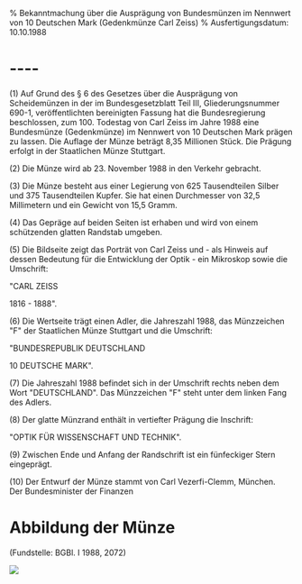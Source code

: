 % Bekanntmachung über die Ausprägung von Bundesmünzen im Nennwert von 10 Deutschen Mark (Gedenkmünze Carl Zeiss)
% Ausfertigungsdatum: 10.10.1988
 
# ----

(1) Auf Grund des § 6 des Gesetzes über die Ausprägung von Scheidemünzen in der im Bundesgesetzblatt Teil III, Gliederungsnummer 690-1, veröffentlichten bereinigten Fassung hat die Bundesregierung beschlossen, zum 100. Todestag von Carl Zeiss im Jahre 1988 eine Bundesmünze (Gedenkmünze) im Nennwert von 10 Deutschen Mark prägen zu lassen. Die Auflage der Münze beträgt 8,35 Millionen Stück. Die Prägung erfolgt in der Staatlichen Münze Stuttgart.

(2) Die Münze wird ab 23. November 1988 in den Verkehr gebracht.

(3) Die Münze besteht aus einer Legierung von 625 Tausendteilen Silber und 375 Tausendteilen Kupfer. Sie hat einen Durchmesser von 32,5 Millimetern und ein Gewicht von 15,5 Gramm.

(4) Das Gepräge auf beiden Seiten ist erhaben und wird von einem schützenden glatten Randstab umgeben.

(5) Die Bildseite zeigt das Porträt von Carl Zeiss und - als Hinweis auf dessen Bedeutung für die Entwicklung der Optik - ein Mikroskop sowie die Umschrift:

  
  
"CARL ZEISS

1816 - 1888".

(6) Die Wertseite trägt einen Adler, die Jahreszahl 1988, das Münzzeichen "F" der Staatlichen Münze Stuttgart und die Umschrift:

  
"BUNDESREPUBLIK DEUTSCHLAND

  
10 DEUTSCHE MARK".

(7) Die Jahreszahl 1988 befindet sich in der Umschrift rechts neben dem Wort "DEUTSCHLAND". Das Münzzeichen "F" steht unter dem linken Fang des Adlers.

(8) Der glatte Münzrand enthält in vertiefter Prägung die Inschrift:

  
"OPTIK FÜR WISSENSCHAFT UND TECHNIK".

(9) Zwischen Ende und Anfang der Randschrift ist ein fünfeckiger Stern eingeprägt.

(10) Der Entwurf der Münze stammt von Carl Vezerfi-Clemm, München.   
Der Bundesminister der Finanzen

# Abbildung der Münze

  
(Fundstelle: BGBl. I 1988, 2072)

  
  
![](https://www.gesetze-im-internet.de/normengrafiken/bgbl1_1988/j2072_0010.jpg)  
  
